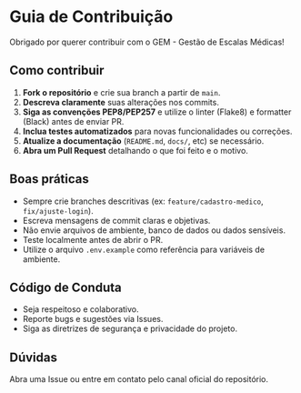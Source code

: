 # Guia de Contribuição

Obrigado por querer contribuir com o GEM - Gestão de Escalas Médicas!

## Como contribuir

1. **Fork o repositório** e crie sua branch a partir de `main`.
2. **Descreva claramente** suas alterações nos commits.
3. **Siga as convenções PEP8/PEP257** e utilize o linter (Flake8) e formatter (Black) antes de enviar PR.
4. **Inclua testes automatizados** para novas funcionalidades ou correções.
5. **Atualize a documentação** (`README.md`, `docs/`, etc) se necessário.
6. **Abra um Pull Request** detalhando o que foi feito e o motivo.

## Boas práticas

- Sempre crie branches descritivas (ex: `feature/cadastro-medico`, `fix/ajuste-login`).
- Escreva mensagens de commit claras e objetivas.
- Não envie arquivos de ambiente, banco de dados ou dados sensíveis.
- Teste localmente antes de abrir o PR.
- Utilize o arquivo `.env.example` como referência para variáveis de ambiente.

## Código de Conduta

- Seja respeitoso e colaborativo.
- Reporte bugs e sugestões via Issues.
- Siga as diretrizes de segurança e privacidade do projeto.

## Dúvidas

Abra uma Issue ou entre em contato pelo canal oficial do repositório.
